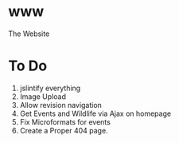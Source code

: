 www
===

The Website

# To Do
1. jslintify everything
2. Image Upload
3. Allow revision navigation
4. Get Events and Wildlife via Ajax on homepage
5. Fix Microformats for events
6. Create a Proper 404 page.
